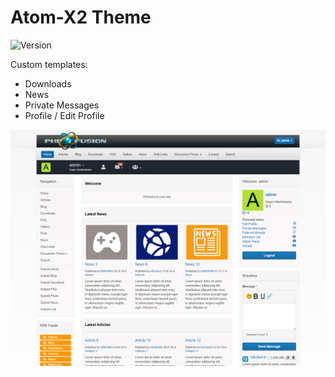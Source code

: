 # Atom-X2 Theme

![Version](https://img.shields.io/badge/Version-1.5.1-blue.svg)

Custom templates:
- Downloads
- News
- Private Messages
- Profile / Edit Profile

![Preview](screenshot.png)
